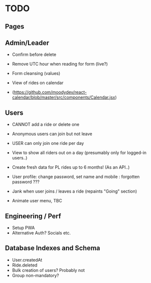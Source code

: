 # TODO

## Pages

## Admin/Leader

- Confirm before delete
- Remove UTC hour when reading for form (live?)

- Form cleansing (values)
- View of rides on calendar
- (https://github.com/moodydev/react-calendar/blob/master/src/components/Calendar.jsx)

## Users

- CANNOT add a ride or delete one
- Anonymous users can join but not leave
- USER can only join one ride per day

- View to show all riders out on a day (presumably only for logged-in users..)

- Create fresh data for PL rides up to 6 months! (As an API..)
- User profile: change password, set name and mobile : forgotten password ???
- Jank when user joins / leaves a ride (repaints "Going" section)
- Animate user menu, TBC

## Engineering / Perf

- Setup PWA
- Alternative Auth? Socials etc.

## Database Indexes and Schema

- User.createdAt
- Ride.deleted
- Bulk creation of users? Probably not
- Group non-mandatory?
